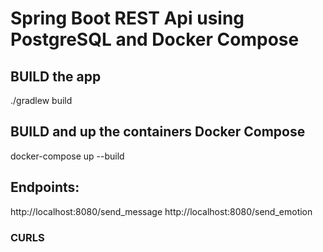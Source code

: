 # Spring Boot REST Api using PostgreSQL and Docker Compose

## BUILD the app
./gradlew build   

## BUILD and up the containers Docker Compose 
docker-compose up --build      

## Endpoints:
http://localhost:8080/send_message
http://localhost:8080/send_emotion

### CURLS